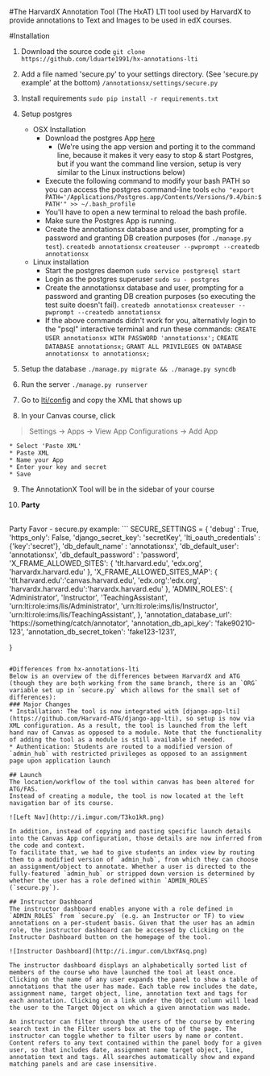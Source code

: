 #The HarvardX Annotation Tool (The HxAT)
LTI tool used by HarvardX to provide annotations to Text and Images to be used in edX courses. 

#Installation

1. Download the source code
`git clone https://github.com/lduarte1991/hx-annotations-lti`

2. Add a file named 'secure.py' to your settings directory. (See 'secure.py example' at the bottom)
`/annotationsx/settings/secure.py`

3. Install requirements 
	`sudo pip install -r requirements.txt`
	
4. Setup postgres
	* OSX Installation
		* Download the postgres App [here](http://postgresapp.com/)
			* (We're using the app version and porting it to the command line, because it makes it very easy to stop & start Postgres, but if you want the command line version, setup is very similar to the Linux instructions below)
		* Execute the following command to modify your bash PATH so you can access the postgres command-line tools
			` echo "export PATH='/Applications/Postgres.app/Contents/Versions/9.4/bin:$PATH'" >> ~/.bash_profile `
		* You'll have to open a new terminal to reload the bash profile.
		* Make sure the Postgres App is running.
		* Create the annotationsx database and user, prompting for a password and granting DB creation purposes (for `./manage.py test`).
			`createdb annotationsx`
			`createuser --pwprompt --createdb annotationsx`
	* Linux installation
		* Start the postgres daemon
			`sudo service postgresql start`
		* Login as the postgres superuser
			`sudo su - postgres`
		* Create the annotationsx database and user, prompting for a password and granting DB creation purposes (so executing the test suite doesn't fail).
			`createdb annotationsx`
			`createuser --pwprompt --createdb annotationsx`
		* If the above commands didn't work for you, alternativly login to the "psql" interactive terminal and run these commands:
			`CREATE USER annotationsx WITH PASSWORD 'annotationsx';`
			`CREATE DATABASE annotationsx;`
			`GRANT ALL PRIVILEGES ON DATABASE annotationsx to annotationsx;`
5. Setup the database
	`./manage.py migrate && ./manage.py syncdb`
	
6. Run the server
	`./manage.py runserver`

7. Go to [lti/config](http://localhost:8000/lti/config) and copy the XML that shows up

8. In your Canvas course, click
>Settings -> Apps -> View App Configurations -> Add App

	* Select 'Paste XML'
	* Paste XML
	* Name your App
	* Enter your key and secret
	* Save

9. The AnnotationX Tool will be in the sidebar of your course

10. **Party**

<br/>
Party Favor - secure.py example:
```
SECURE_SETTINGS = {
	'debug' : True,
	'https_only': False,
	'django_secret_key': 'secretKey',
	'lti_oauth_credentials' : {'key':'secret'},
	'db_default_name' : 'annotationsx',
	'db_default_user': 'annotationsx',
	'db_default_password' : 'password',
	'X_FRAME_ALLOWED_SITES': {
		'tlt.harvard.edu',
		'edx.org',
		'harvardx.harvard.edu'
	},
	'X_FRAME_ALLOWED_SITES_MAP': {
		'tlt.harvard.edu':'canvas.harvard.edu',
		'edx.org':'edx.org',
		'harvardx.harvard.edu':'harvardx.harvard.edu'
	},
	'ADMIN_ROLES': {
		'Administrator', 'Instructor', 'TeachingAssistant',
		'urn:lti:role:ims/lis/Administrator',
		'urn:lti:role:ims/lis/Instructor',
		'urn:lti:role:ims/lis/TeachingAssistant',
	},
	'annotation_database_url': 'https://something/catch/annotator',
	'annotation_db_api_key': 'fake90210-123',
	'annotation_db_secret_token': 'fake123-1231',

}
```

#Differences from hx-annotations-lti
Below is an overview of the differences between HarvardX and ATG (though they are both working from the same branch, there is an `ORG` variable set up in `secure.py` which allows for the small set of differences):
### Major Changes
* Installation: The tool is now integrated with [django-app-lti](https://github.com/Harvard-ATG/django-app-lti), so setup is now via XML configuration. As a result, the tool is launched from the left hand nav of Canvas as opposed to a module. Note that the functionality of adding the tool as a module is still available if needed.
* Authentication: Students are routed to a modified version of `admin_hub` with restricted privileges as opposed to an assignment page upon application launch

## Launch
The location/workflow of the tool within canvas has been altered for ATG/FAS.
Instead of creating a module, the tool is now located at the left navigation bar of its course.

![Left Nav](http://i.imgur.com/T3ko1kR.png)

In addition, instead of copying and pasting specific launch details into the Canvas App configuration, those details are now inferred from the code and context. 
To facilitate that, we had to give students an index view by routing them to a modified version of `admin_hub`, from which they can choose an assignment/object to annotate. Whether a user is directed to the fully-featured `admin_hub` or stripped down version is determined by whether the user has a role defined within `ADMIN_ROLES` (`secure.py`).

## Instructor Dashboard
The instructor dashboard enables anyone with a role defined in `ADMIN_ROLES` from `secure.py` (e.g. an Instructor or TF) to view annotations on a per-student basis. Given that the user has an admin role, the instructor dashboard can be accessed by clicking on the Instructor Dashboard button on the homepage of the tool. 

![Instructor Dashboard](http://i.imgur.com/LbxYAsq.png)

The instructor dashboard displays an alphabetically sorted list of members of the course who have launched the tool at least once. Clicking on the name of any user expands the panel to show a table of annotations that the user has made. Each table row includes the date, assignment name, target object, line, annotation text and tags for each annotation. Clicking on a link under the Object column will lead the user to the Target Object on which a given annotation was made.

An instructor can filter through the users of the course by entering search text in the Filter users box at the top of the page. The instructor can toggle whether to filter users by name or content. Content refers to any text contained within the panel body for a given user, so that includes date, assignment name target object, line, annotation text and tags. All searches automatically show and expand matching panels and are case insensitive.
